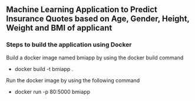 
## Machine Learning Application to Predict Insurance Quotes based on Age, Gender, Height, Weight and BMI of applicant

### Steps to build the application using Docker
Build a docker image named bmiapp by using the docker build command

* docker build -t bmiapp .

Run the docker image by using the following command

* docker run -p 80:5000 bmiapp
